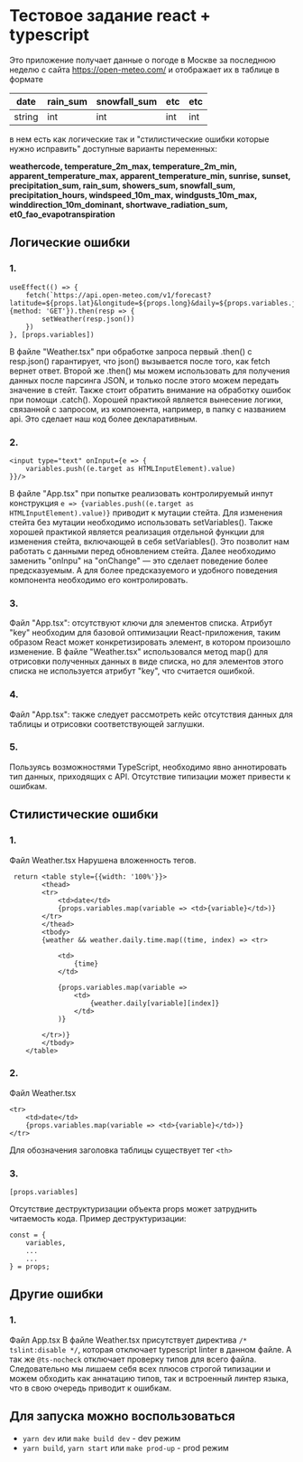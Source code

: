 # Тестовое задание react + typescript

Это приложение получает данные о погоде в Москве за последнюю неделю с сайта https://open-meteo.com/
и отображает их в таблице в формате

| date   | rain_sum | snowfall_sum | etc | etc |
|--------|----------|--------------|-----|-----|
| string | int      | int          | int | int |

в нем есть как логические так и "стилистические ошибки которые нужно исправить"
доступные варианты переменных:

**weathercode, temperature_2m_max, temperature_2m_min, apparent_temperature_max, apparent_temperature_min, sunrise, sunset, precipitation_sum, rain_sum,
showers_sum, snowfall_sum, precipitation_hours, windspeed_10m_max, windgusts_10m_max, winddirection_10m_dominant, shortwave_radiation_sum, et0_fao_evapotranspiration**

## Логические ошибки
### 1.
```tsx
useEffect(() => {
    fetch(`https://api.open-meteo.com/v1/forecast?latitude=${props.lat}&longitude=${props.long}&daily=${props.variables.join(',')}&timezone=Europe/Moscow&past_days=0`, {method: 'GET'}).then(resp => {
        setWeather(resp.json())
    })
}, [props.variables])
```
В файле "Weather.tsx" при обработке запроса первый .then() с resp.json() гарантирует, что json() вызывается после того, как fetch вернет ответ. Второй же .then() мы можем использовать для получения данных после парсинга JSON, и только после этого можем передать значение в стейт. Также стоит обратить внимание на обработку ошибок при помощи .catch(). Хорошей практикой является вынесение логики, связанной с запросом, из компонента, например, в папку с названием api. Это сделает наш код более декларативным.

### 2. 
```tsx
<input type="text" onInput={e => {
    variables.push((e.target as HTMLInputElement).value)
}}/>
```
В файле "App.tsx" при попытке реализовать контролируемый инпут конструкция `e => {variables.push((e.target as HTMLInputElement).value)}` приводит к мутации стейта. Для изменения стейта без мутации необходимо использовать setVariables(). Также хорошей практикой является реализация отдельной функции для изменения стейта, включающей в себя setVariables(). Это позволит нам работать с данными перед обновлением стейта. Далее необходимо заменить "onInpu" на "onChange" — это сделает поведение более предсказуемым. А для более предсказуемого и удобного поведения компонента необходимо его контролировать.


### 3.
Файл "App.tsx": отсутствуют ключи для элементов списка. Атрибут "key" необходим для базовой оптимизации React-приложения, таким образом React может конкретизировать элемент, в котором произошло изменение. В файле "Weather.tsx" использовался метод map() для отрисовки полученных данных в виде списка, но для элементов этого списка не используется атрибут "key", что считается ошибкой.

### 4.
Файл "App.tsx": также следует рассмотреть кейс отсутствия данных для таблицы и отрисовки соответствующей заглушки.

### 5.
Пользуясь возможностями TypeScript, необходимо явно аннотировать тип данных, приходящих с API. Отсутствие типизации может привести к ошибкам.

## Стилистические ошибки
### 1. 
Файл Weather.tsx
Нарушена вложенность тегов.
```tsx
 return <table style={{width: '100%'}}>
        <thead>
        <tr>
            <td>date</td>
            {props.variables.map(variable => <td>{variable}</td>)}
        </tr>
        </thead>
        <tbody>
        {weather && weather.daily.time.map((time, index) => <tr>

            <td>
                {time}
            </td>

            {props.variables.map(variable =>
                <td>
                    {weather.daily[variable][index]}
                </td>
            )}

        </tr>)}
        </tbody>
    </table>
```
### 2.
Файл Weather.tsx
```tsx
<tr>
    <td>date</td>
    {props.variables.map(variable => <td>{variable}</td>)}
</tr>
```
Для обозначения заголовка таблицы существует тег `<th>`

### 3.
```tsx
[props.variables]
```
Отсутствие деструктуризации объекта props может затруднить читаемость кода.
Пример деструктуризации:
```tsx
const = {
    variables,
    ...
    ...
} = props;
```

## Другие ошибки
### 1. 
Файл App.tsx
В файле Weather.tsx присутствует директива
`/* tslint:disable */`, которая отключает typescript linter в данном файле. А так же `@ts-nocheck` отключает проверку типов для всего файла.
Следовательно мы лишаем себя всех плюсов строгой типизации и можем обходить как аннатацию типов, так и встроенный линтер языка, что в свою очередь приводит к ошибкам.


## Для запуска можно воспользоваться
- `yarn dev` или `make build dev` - dev режим
- `yarn build`, `yarn start` или `make prod-up` - prod режим